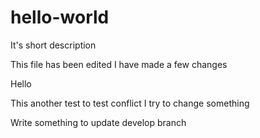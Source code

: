 # hello-world
It's short description

This file has been edited
I have made a few changes

Hello

This another test to test conflict
I try to change something

Write something to update develop branch